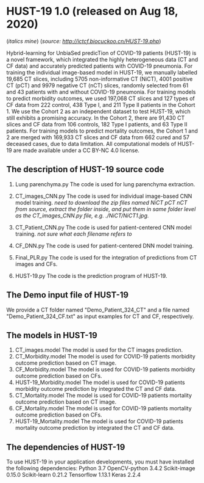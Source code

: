 # HUST-19 1.0 (released on Aug 18, 2020)

(*italics mine*)
(*source: http://ictcf.biocuckoo.cn/HUST-19.php*)

Hybrid-learning for UnbiaSed predicTion of COVID-19 patients (HUST-19) is a novel framework, which integrated the highly heterogeneous data (CT and CF data) and accurately predicted patients with COVID-19 pneumonia. 
For training the individual image-based model in HUST-19, we manually labelled 19,685 CT slices, including 5705 non-informative CT (NiCT), 4001 positive CT (pCT) and 9979 negative CT (nCT) slices, randomly selected from 61 and 43 patients with and without COVID-19 pneumonia.
For training models to predict morbidity outcomes, we used 197,068 CT slices and 127 types of CF data from 222 control, 438 Type I, and 211 Type II patients in the Cohort 1. We use the Cohort 2 as an independent dataset to test HUST-19, which still exhibits a promising accuracy. In the Cohort 2, there are 91,430 CT slices and CF data from 106 controls, 182 Type I patients, and 63 Type II patients.
For training models to predict mortality outcomes, the Cohort 1 and 2 are merged with 169,933 CT slices and CF data from 662 cured and 57 deceased cases, due to data limitation. All computational models of HUST-19 are made available under a CC BY-NC 4.0 license.

## The description of HUST-19 source code
1. Lung parenchyma.py
   The code is used for lung parenchyma extraction.
2. CT_images_CNN.py
    The code is used for individual image-based CNN model training.
    *need to download the zip files named NiCT	pCT	nCT from source, extract the folder inside, and put them in same folder level as the CT_images_CNN.py file, e.g. ./NiCT/NiCT1.jpg.*

3. CT_Patient_CNN.py
    The code is used for patient-centered CNN model training.
    *not sure what each filename refers to*

4. CF_DNN.py
    The code is used for patient-centered DNN model training.
5. Final_PLR.py
    The code is used for the integration of predictions from CT images and CFs.
6. HUST-19.py
    The code is the prediction program of HUST-19.

## The Demo input file of HUST-19
We provide a CT folder named "Demo_Patient_324_CT" and a file named "Demo_Patient_324_CF.txt" as input examples for CT and CF, respectively. 

## The models in HUST-19
1. CT_images.model 
The model is used for the CT images prediction.
2. CT_Morbidity.model 
The model is used for COVID-19 patients morbidity outcome prediction based on CT image.
3. CF_Morbidity.model 
The model is used for COVID-19 patients morbidity outcome prediction based on CFs.
4. HUST-19_Morbidity.model 
The model is used for COVID-19 patients morbidity outcome prediction by integrated the CT and CF data.
5. CT_Mortality.model 
The model is used for COVID-19 patients mortality outcome prediction based on CT image.
6. CF_Mortality.model 
The model is used for COVID-19 patients mortality outcome prediction based on CFs.
7. HUST-19_Mortality.model 
The model is used for COVID-19 patients mortality outcome prediction by integrated the CT and CF data.

## The dependencies of HUST-19
To use HUST-19 in your application developments, you must have installed the following dependencies:
Python 3.7
OpenCV-python 3.4.2
Scikit-image 0.15.0
Scikit-learn 0.21.2
Tensorflow 1.13.1
Keras 2.2.4
